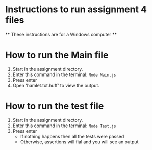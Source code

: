 # Instructions to run assignment 4 files 
** These instructions are for a Windows computer **

# How to run the Main file
1. Start in the assignment directory. 
2. Enter this command in the terminal: 
    `Node Main.js`
3. Press enter 
4. Open 'hamlet.txt.huff' to view the output. 


# How to run the test file
1. Start in the assignment directory. 
2. Enter this command in the terminal: 
    `Node Test.js`
3. Press enter 
    -  If nothing happens then all the tests were passed
    - Otherwise, assertions will fial and you will see an output


